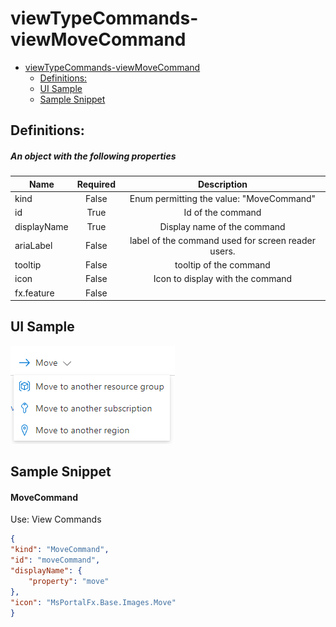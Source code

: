 <a name="viewtypecommands-viewmovecommand"></a>
# viewTypeCommands-viewMoveCommand
* [viewTypeCommands-viewMoveCommand](#viewtypecommands-viewmovecommand)
    * [Definitions:](#viewtypecommands-viewmovecommand-definitions)
    * [UI Sample](#viewtypecommands-viewmovecommand-ui-sample)
    * [Sample Snippet](#viewtypecommands-viewmovecommand-sample-snippet)

<a name="viewtypecommands-viewmovecommand-definitions"></a>
## Definitions:
<a name="viewtypecommands-viewmovecommand-definitions-an-object-with-the-following-properties"></a>
##### An object with the following properties
| Name | Required | Description
| ---|:--:|:--:|
|kind|False|Enum permitting the value: "MoveCommand"
|id|True|Id of the command
|displayName|True|Display name of the command
|ariaLabel|False|label of the command used for screen reader users.
|tooltip|False|tooltip of the command
|icon|False|Icon to display with the command
|fx.feature|False|
<a name="viewtypecommands-viewmovecommand-ui-sample"></a>
## UI Sample
![alt-text](../media/dx/commands/viewMoveCommand.png "viewMoveCommand UI")  
<a name="viewtypecommands-viewmovecommand-sample-snippet"></a>
## Sample Snippet
  
<a name="viewtypecommands-viewmovecommand-sample-snippet-movecommand"></a>
#### MoveCommand

Use: View Commands

```json
{
"kind": "MoveCommand",
"id": "moveCommand",
"displayName": {
    "property": "move"
},
"icon": "MsPortalFx.Base.Images.Move"
}
```

